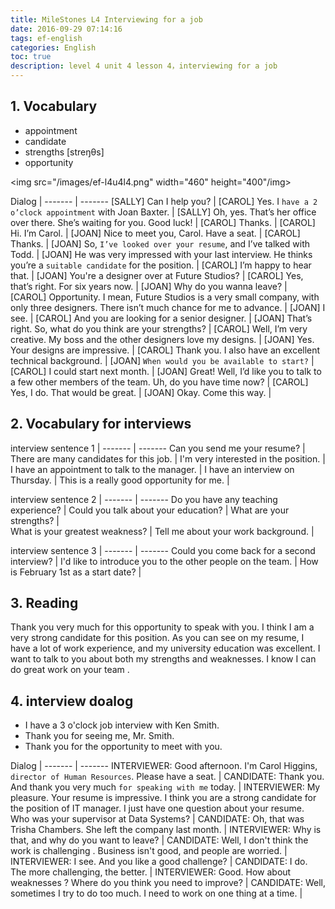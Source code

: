```yaml
---
title: MileStones L4 Interviewing for a job
date: 2016-09-29 07:14:16
tags: ef-english
categories: English
toc: true
description: level 4 unit 4 lesson 4，interviewing for a job
---
```


## 1. Vocabulary

- appointment
- candidate
- strengths [streŋθs] 
- opportunity

<img src="/images/ef-l4u4l4.png" width="460" height="400"/img>

Dialog |
------- | -------
[SALLY] Can I help you? |
[CAROL] Yes. I `have a 2 o’clock appointment` with Joan Baxter. |
[SALLY] Oh, yes. That’s her office over there. She’s waiting for you. Good luck! |
[CAROL] Thanks. |
[CAROL] Hi. I’m Carol. |
[JOAN] Nice to meet you, Carol. Have a seat. |
[CAROL] Thanks. |
[JOAN] So, `I’ve looked over your resume`, and I’ve talked with Todd. |
[JOAN] He was very impressed with your last interview. He thinks you’re a `suitable candidate` for the position. |
[CAROL] I’m happy to hear that. |
[JOAN] You're a designer over at Future Studios? |
[CAROL] Yes, that’s right. For six years now. |
[JOAN] Why do you wanna leave? |
[CAROL] Opportunity. I mean, Future Studios is a very small company, with only three designers. There isn’t much chance for me to advance. |
[JOAN] I see. |
[CAROL] And you are looking for a senior designer. |
[JOAN] That’s right. So, what do you think are your strengths? |
[CAROL] Well, I’m very creative. My boss and the other designers love my designs. |
[JOAN] Yes. Your designs are impressive. |
[CAROL] Thank you. I also have an excellent technical background. |
[JOAN] `When would you be available to start?` |
[CAROL] I could start next month. |
[JOAN] Great! Well, I’d like you to talk to a few other members of the team. Uh, do you have time now? |
[CAROL] Yes, I do. That would be great. |
[JOAN] Okay. Come this way. |

## 2. Vocabulary for interviews

interview sentence 1 |
------- | -------
Can you send me your resume? |
There are many candidates for this job. |
I'm very interested in the position.	| 
I have an appointment to talk to the manager. |
I have an interview on Thursday. |
This is a really good opportunity for me. |


interview sentence 2 |
------- | -------
Do you have any teaching experience? |
Could you talk about your education? |
What are your strengths? |	 
What is your greatest weakness? |
Tell me about your work background. |


interview sentence 3 |
------- | -------
Could you come back for a second interview? |
I'd like to introduce you to the other people on the team. |
How is February 1st as a start date? |

## 3. Reading

Thank you very much for this opportunity to speak with you. I think I am a very strong candidate for this position. As you can see on my resume, I have a lot of work experience, and my university education was excellent. I want to talk to you about both my strengths and weaknesses. I know I can do great work on your team  .

## 4. interview doalog

- I have a 3 o'clock job interview with Ken Smith.
- Thank you for seeing me, Mr. Smith.
- Thank you for the opportunity to meet with you.

Dialog |
------- | -------
INTERVIEWER: Good afternoon. I'm Carol Higgins, `director of Human Resources`. Please have a seat. |
CANDIDATE: Thank you. And thank you very much `for speaking with me` today. |
INTERVIEWER: My pleasure. Your resume is impressive. I think you are a strong candidate for the position of IT manager.  I just have one question about your resume. Who was your supervisor at Data Systems? |
CANDIDATE: Oh, that was Trisha Chambers. She left the company last month. |
INTERVIEWER: Why is that, and why do you want to leave? |
CANDIDATE: Well, I don't think the work is challenging  . Business isn't good, and people are worried. |
INTERVIEWER: I see. And you like a good challenge? |
CANDIDATE: I do. The more challenging, the better. |
INTERVIEWER: Good. How about weaknesses ? Where do you think you need to improve? |
CANDIDATE: Well, sometimes I try to do too much. I need to work on one thing at a time. |